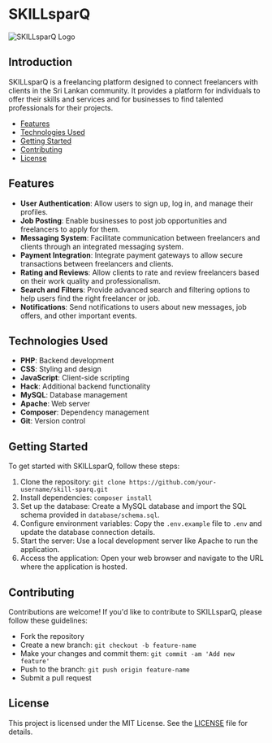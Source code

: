 # SKILLsparQ

![SKILLsparQ Logo](/skillsparq-1(1).jpg)

## Introduction

SKILLsparQ is a freelancing platform designed to connect freelancers with clients in the Sri Lankan community. It provides a platform for individuals to offer their skills and services and for businesses to find talented professionals for their projects.



- [Features](#features)
- [Technologies Used](#technologies-used)
- [Getting Started](#getting-started)
- [Contributing](#contributing)
- [License](#license)

## Features

- **User Authentication**: Allow users to sign up, log in, and manage their profiles.
- **Job Posting**: Enable businesses to post job opportunities and freelancers to apply for them.
- **Messaging System**: Facilitate communication between freelancers and clients through an integrated messaging system.
- **Payment Integration**: Integrate payment gateways to allow secure transactions between freelancers and clients.
- **Rating and Reviews**: Allow clients to rate and review freelancers based on their work quality and professionalism.
- **Search and Filters**: Provide advanced search and filtering options to help users find the right freelancer or job.
- **Notifications**: Send notifications to users about new messages, job offers, and other important events.

## Technologies Used

- **PHP**: Backend development
- **CSS**: Styling and design
- **JavaScript**: Client-side scripting
- **Hack**: Additional backend functionality
- **MySQL**: Database management
- **Apache**: Web server
- **Composer**: Dependency management
- **Git**: Version control

## Getting Started

To get started with SKILLsparQ, follow these steps:

1. Clone the repository: `git clone https://github.com/your-username/skill-sparq.git`
2. Install dependencies: `composer install`
3. Set up the database: Create a MySQL database and import the SQL schema provided in `database/schema.sql`.
4. Configure environment variables: Copy the `.env.example` file to `.env` and update the database connection details.
5. Start the server: Use a local development server like Apache to run the application.
6. Access the application: Open your web browser and navigate to the URL where the application is hosted.

## Contributing

Contributions are welcome! If you'd like to contribute to SKILLsparQ, please follow these guidelines:

- Fork the repository
- Create a new branch: `git checkout -b feature-name`
- Make your changes and commit them: `git commit -am 'Add new feature'`
- Push to the branch: `git push origin feature-name`
- Submit a pull request

## License

This project is licensed under the MIT License. See the [LICENSE](LICENSE) file for details.
